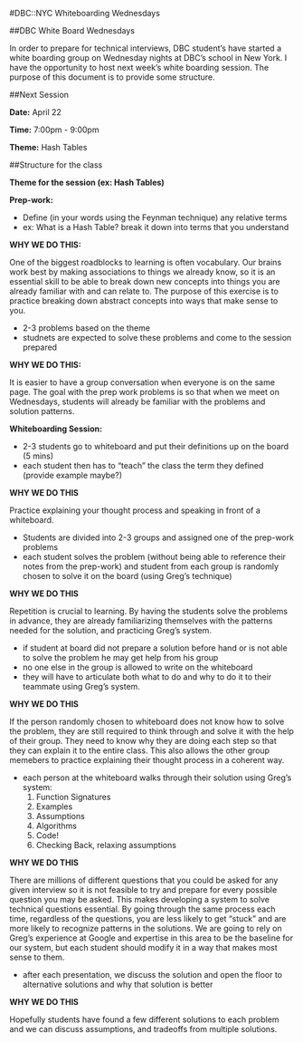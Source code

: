 #DBC::NYC Whiteboarding Wednesdays

##DBC White Board Wednesdays

In order to prepare for technical interviews, DBC student’s have started a white boarding group on Wednesday nights at DBC’s school in New York. I have the opportunity to host next week’s white boarding session. The purpose of this document is to provide some structure.

##Next Session

**Date:** April 22

**Time:** 7:00pm - 9:00pm

**Theme:** Hash Tables


##Structure for the class

**Theme for the session (ex: Hash Tables)** 

**Prep-work:** 
  - Define (in your words using the Feynman technique) any relative terms
  - ex: What is a Hash Table? break it down into terms that you understand

**WHY WE DO THIS:**

One of the biggest roadblocks to learning is often vocabulary. Our brains work best by making associations to things we already know, so it is an essential skill to be able to break down new concepts into things you are already familiar with and can relate to. The purpose of this exercise is to practice breaking down abstract concepts into ways that make sense to you.

* 2-3 problems based on the theme
* studnets are expected to solve these problems and come to the session prepared

**WHY WE DO THIS:**

It is easier to have a group conversation when everyone is on the same page. The goal with the prep work problems is so that when we meet on Wednesdays, students will already be familiar with the problems and solution patterns.

**Whiteboarding Session:**

* 2-3 students go to whiteboard and put their definitions up on the board (5 mins)
* each student then has to “teach” the class the term they defined (provide example maybe?)

**WHY WE DO THIS**

Practice explaining your thought process and speaking in front of a whiteboard.

* Students are divided into 2-3 groups and assigned one of the prep-work problems
* each student solves the problem (without being able to reference their notes from the prep-work) and student from each group is randomly chosen to solve it on the board (using Greg’s technique)

**WHY WE DO THIS**

Repetition is crucial to learning. By having the students solve the problems in advance, they are already familiarizing themselves with the patterns needed for the solution, and practicing Greg’s system. 

* if student at board did not prepare a solution before hand or is not able to solve the problem he may get help from his group 
* no one else in the group is allowed to write on the whiteboard
* they will have to articulate both what to do and why to do it to their teammate using Greg’s system.

**WHY WE DO THIS**

If the person randomly chosen to whiteboard does not know how to solve the problem, they are still required to think through and solve it with the help of their group. They need to know why they are doing each step so that they can explain it to the entire class. This also allows the other group memebers to practice explaining their thought process in a coherent way.

* each person at the whiteboard walks through their solution using Greg’s system:
	1. Function Signatures
	2. Examples
	3. Assumptions
	4. Algorithms
	5. Code!
	6. Checking Back, relaxing assumptions

**WHY WE DO THIS**

There are millions of different questions that you could be asked for any given interview so it is not feasible to try and prepare for every possible question you may be asked. This makes developing a system to solve technical questions essential. By going through the same process each time, regardless of the questions, you are less likely to get “stuck” and are more likely to recognize patterns in the solutions. We are going to rely on Greg’s experience at Google and expertise in this area to be the baseline for our system, but each student should modify it in a way that makes most sense to them.

* after each presentation, we discuss the solution and open the floor to alternative solutions and why that solution is better

**WHY WE DO THIS**

Hopefully students have found a few different solutions to each problem and we can discuss assumptions, and tradeoffs from multiple solutions. 
